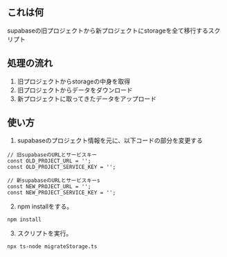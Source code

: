 ## これは何
supabaseの旧プロジェクトから新プロジェクトにstorageを全て移行するスクリプト
## 処理の流れ
1. 旧プロジェクトからstorageの中身を取得
2. 旧プロジェクトからデータをダウンロード
3. 新プロジェクトに取ってきたデータをアップロード
## 使い方
1. supabaseのプロジェクト情報を元に、以下コードの部分を変更する
`````
// 旧supabaseのURLとサービスキー
const OLD_PROJECT_URL = '';
const OLD_PROJECT_SERVICE_KEY = '';

// 新supabaseのURLとサービスキーs
const NEW_PROJECT_URL = '';
const NEW_PROJECT_SERVICE_KEY = '';
`````

2. npm installをする。
`````
npm install
`````

3. スクリプトを実行。
`````
npx ts-node migrateStorage.ts
`````
